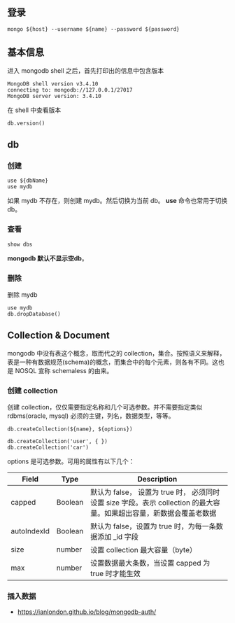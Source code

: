 ## 登录
```
mongo ${host} --username ${name} --password ${password}
```
## 基本信息
进入 mongodb shell 之后，首先打印出的信息中包含版本
```
MongoDB shell version v3.4.10
connecting to: mongodb://127.0.0.1/27017
MongoDB server version: 3.4.10
```
在 shell 中查看版本
```
db.version()
```

## db

### 创建
```
use ${dbName}
use mydb
```
如果 mydb 不存在，则创建 mydb。然后切换为当前 db。 **use** 命令也常用于切换 db。

### 查看
```
show dbs
```
**mongodb 默认不显示空db**。
### 删除
删除 mydb
```
use mydb
db.dropDatabase()
```

## Collection & Document

mongodb 中没有表这个概念，取而代之的 collection，集合。按照语义来解释，表是一种有数据规范(schema)的概念，而集合中的每个元素，则各有不同。这也是 NOSQL 宣称 schemaless 的由来。

### 创建 collection
创建 collection，仅仅需要指定名称和几个可选参数。并不需要指定类似 rdbms(oracle, mysql) 必须的主键，列名，数据类型，等等。
```
db.createCollection(${name}, ${options})
```

```
db.createCollection('user', { })
db.createCollection('car')
```

options 是可选参数。可用的属性有以下几个：

| Field   | Type | Description |
| ---------|------------|---------|
| capped  | Boolean  | 默认为 false， 设置为 true 时， 必须同时设置 size 字段。表示 collection 的最大容量。如果超出容量，新数据会覆盖老数据|
| autoIndexId  | Boolean  | 默认为 false，设置为 true 时，为每一条数据添加 _id 字段|
| size  | number  | 设置 collection 最大容量（byte）|
| max  | number  | 设置数据最大条数，当设置 capped 为 true 时才能生效|

### 插入数据




* https://ianlondon.github.io/blog/mongodb-auth/
